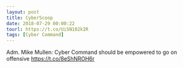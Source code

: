 ```yaml
---
layout: post
title: CyberScoop
date: 2018-07-29 00:00:22
tourl: https://t.co/UiSN102kIR
tags: [Cyber Command]
---
```

Adm. Mike Mullen: Cyber Command should be empowered to go on offensive https://t.co/8eShNROH6r